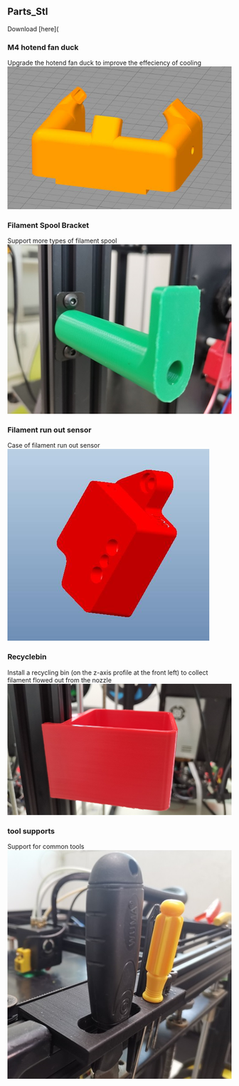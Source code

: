 ## Parts_Stl
Download [here]([](../../../Parts_Stl)

### M4 hotend fan duck
Upgrade the hotend fan duck to improve the effeciency of cooling
![](../../../Parts_Stl/fan_duck_m4_v3.jpg)

### Filament Spool Bracket
Support more types of filament spool
![](../../../Parts_Stl/FilamentSpoolBracket.jpg)

### Filament run out sensor
Case of filament run out sensor
![](../../../Parts_Stl/FRODV6.jpg)

### Recyclebin
Install a recycling bin (on the z-axis profile at the front left) to collect filament flowed out from the nozzle
![](../../../Parts_Stl/Recyclebin.jpg)

### tool supports 
Support for common tools
![](../../../Parts_Stl/Z9_tool_supports.jpg)

